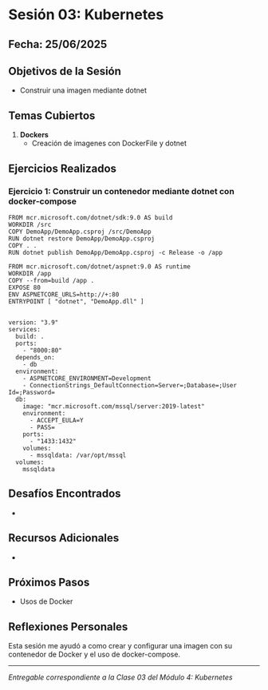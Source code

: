 # Sesión 03: Kubernetes

## Fecha: 25/06/2025

## Objetivos de la Sesión

- Construir una imagen mediante dotnet

## Temas Cubiertos

1. **Dockers**
   - Creación de imagenes con DockerFile y dotnet

## Ejercicios Realizados

### Ejercicio 1: Construir un contenedor mediante dotnet con docker-compose

```docker
FROM mcr.microsoft.com/dotnet/sdk:9.0 AS build
WORKDIR /src
COPY DemoApp/DemoApp.csproj /src/DemoApp
RUN dotnet restore DemoApp/DemoApp.csproj
COPY . .
RUN dotnet publish DemoApp/DemoApp.csproj -c Release -o /app

FROM mcr.microsoft.com/dotnet/aspnet:9.0 AS runtime
WORKDIR /app
COPY --from=build /app .
EXPOSE 80
ENV ASPNETCORE_URLS=http://+:80
ENTRYPOINT [ "dotnet", "DemoApp.dll" ]


version: "3.9"
services:
  build: .
  ports:
    - "8000:80"
  depends_on:
    - db
  environment:
    - ASPNETCORE_ENVIRONMENT=Development
    - ConnectionStrings_DefaultConnection=Server=;Database=;User Id=;Password=
  db:
    image: "mcr.microsoft.com/mssql/server:2019-latest"
    environment:
      - ACCEPT_EULA=Y
      - PASS=
    ports:
      - "1433:1432"
    volumes:
      - mssqldata: /var/opt/mssql
  volumes:
    mssqldata
```
## Desafíos Encontrados

- 

## Recursos Adicionales

- 

## Próximos Pasos

- Usos de Docker

## Reflexiones Personales

Esta sesión me ayudó a como crear y configurar una imagen con su contenedor de Docker y el uso de docker-compose.

---

*Entregable correspondiente a la Clase 03 del Módulo 4: Kubernetes*